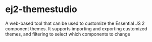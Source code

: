 # ej2-themestudio
A web-based tool that can be used to customize the Essential JS 2 component themes. It supports importing and exporting customized themes, and filtering to select which components to change
